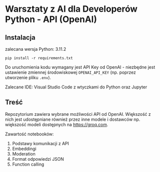 # Warsztaty z AI dla Developerów Python - API (OpenAI)

## Instalacja

zalecana wersja Python: 3.11.2

`pip install -r requirements.txt`

Do uruchomienia kodu wymagany jest API Key od OpenAI - 
niezbędne jest ustawienie zmiennej środowiskowej `OPENAI_API_KEY` (np. poprzez utworzenie pliku `.env`).

Zalecane IDE: Visual Studio Code z wtyczkami do Python oraz Jupyter

## Treść

Repozytorium zawiera wybrane możliwości API od OpenAI. Większość z nich jest udostępniane również przez inne modele i dostawców np. większość modeli dostępnych na https://groq.com.

Zawartość notebooków:
1. Podstawy komunikacji z API
2. Embeddingi
3. Moderation
4. Format odpowiedzi JSON
5. Function calling
